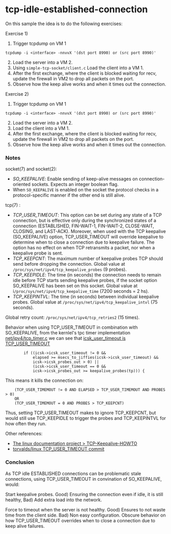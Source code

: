 # tcp-idle-established-connection

On this sample the idea is to do the following exercises:

Exercise 1)

1. Trigger tcpdump on VM 1
```
tcpdump -i <interface> -nnvvX '(dst port 8990) or (src port 8990)'
```
2. Load the server into a VM 2.
3. Using `simple-tcp-socket/client.c` Load the client into a VM 1.
4. After the first exchange, where the client is blocked waiting for recv, update the firewall in VM2 to drop all packets on the port.
5. Observe how the keep alive works and when it times out the connection.

Exercise 2)

1. Trigger tcpdump on VM 1
```
tcpdump -i <interface> -nnvvX '(dst port 8990) or (src port 8990)'
```
2. Load the server into a VM 2.
3. Load the client into a VM 1.
4. After the first exchange, where the client is blocked waiting for recv, update the firewall in VM2 to drop all packets on the port.
5. Observe how the keep alive works and when it times out the connection.

### Notes

socket(7) and socket(2):
- *SO_KEEPALIVE*: Enable  sending  of  keep-alive  messages  on connection-oriented sockets.  Expects an integer boolean flag.
- When `SO_KEEPALIVE` is enabled on the socket the protocol checks in a protocol-specific manner if the other end is still alive.

tcp(7) :
- *TCP_USER_TIMEOUT*: This option can be set during any state of a TCP connection, but is effective only during the synchronized states of a connection (ESTABLISHED, FIN-WAIT-1, FIN-WAIT-2, CLOSE-WAIT, CLOSING, and LAST-ACK).  Moreover, when used with the TCP keepalive (SO_KEEPALIVE) option, TCP_USER_TIMEOUT will override keepalive to determine when to close a connection due to keepalive failure. The option has no effect on when TCP retransmits a packet, nor when a keepalive probe is sent.
- *TCP_KEEPCNT*: The maximum number of keepalive probes TCP should send before dropping the connection. Global value at `/proc/sys/net/ipv4/tcp_keepalive_probes` (9 probes).
- *TCP_KEEPIDLE*: The time (in seconds) the connection needs to remain idle before TCP starts sending keepalive probes, if the socket option SO_KEEPALIVE has been set on this socket. Global value at i`/proc/sys/net/ipv4/tcp_keepalive_time` (7200 seconds = 2 hs).
- *TCP_KEEPINTVL*: The time (in seconds) between individual keepalive probes. Global value at `/proc/sys/net/ipv4/tcp_keepalive_intvl` (75 seconds).

Global retry count: `/proc/sys/net/ipv4/tcp_retries2` (15 times).

Behavior when using TCP_USER_TIMEOUT in combination with SO_KEEPALIVE, from the kernlel's tpc timer implementation [net/ipv4/tcp_timer.c](https://github.com/torvalds/linux/blob/e3ae2365efc14269170a6326477e669332271ab3/net/ipv4/tcp_timer.c#L723-L730) we can see that [icsk_user_timeout is TCP_USER_TIMEOUT](https://github.com/torvalds/linux/blob/9e9fb7655ed585da8f468e29221f0ba194a5f613/net/ipv4/tcp.c#L4094-L4096)
```
		if ((icsk->icsk_user_timeout != 0 &&
		    elapsed >= msecs_to_jiffies(icsk->icsk_user_timeout) &&
		    icsk->icsk_probes_out > 0) ||
		    (icsk->icsk_user_timeout == 0 &&
		    icsk->icsk_probes_out >= keepalive_probes(tp))) {
```
This means it kills the connection on:
```
    (TCP_USER_TIMEMOUT != 0 AND ELAPSED > TCP_USER_TIMEMOUT AND PROBES > 0)
    OR
    (TCP_USER_TIMEMOUT = 0 AND PROBES > TCP_KEEPCNT)
```
Thus, setting TCP_USER_TIMEOUT makes to ignore TCP_KEEPCNT, but would still use TCP_KEEPIDLE to trigger the probes and TCP_KEEPINTVL for how often they run.

Other references:
- [The linux documentation project > TCP-Keepalive-HOWTO](https://tldp.org/HOWTO/TCP-Keepalive-HOWTO/usingkeepalive.html)
- [torvalds/linux TCP_USER_TIMEOUT commit](https://git.kernel.org/pub/scm/linux/kernel/git/torvalds/linux.git/commit/?id=dca43c75e7e545694a9dd6288553f55c53e2a3a3)

### Conclusion

As TCP idle ESTABLISHED connections can be problematic stale connections, using TCP_USER_TIMEOUT in convination of SO_KEEPALIVE, would:

Start keepalive probes.
Good) Ensuring the connection even if idle, it is still healthy,
Bad) Add extra load into the network.

Force to timeout when the server is not healthy.
Good) Ensures to not waste time from the client side.
Bad) Non easy configuration. Obscure behavior on how TCP_USER_TIMEOUT overrides when to close a connection due to keep alive failures.
